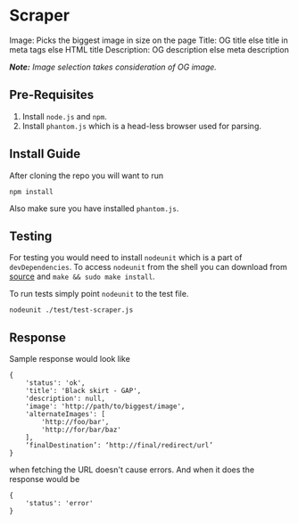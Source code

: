 Scraper
=======
Image: Picks the biggest image in size on the page
Title: OG title else title in meta tags else HTML title
Description: OG description else meta description

***Note:** Image selection takes consideration of OG image.*

Pre-Requisites
--------------
 1. Install `node.js` and `npm`.
 2. Install `phantom.js` which is a head-less browser used for parsing.

Install Guide
-------------
After cloning the repo you will want to run

    npm install

Also make sure you have installed `phantom.js`.

Testing
-------
For testing you would need to install `nodeunit` which is a part of `devDependencies`. To access `nodeunit` from the shell you can download from [source](https://github.com/caolan/nodeunit) and `make && sudo make install`.

To run tests simply point `nodeunit` to the test file.

    nodeunit ./test/test-scraper.js

Response
--------
Sample response would look like

    {
        'status': 'ok',
        'title': 'Black skirt - GAP',
        'description': null,
        'image': 'http://path/to/biggest/image',
        'alternateImages': [
            'http://foo/bar',
            'http://for/bar/baz'
        ],
        ‘finalDestination’: ‘http://final/redirect/url’
    }

when fetching the URL doesn't cause errors. And when it does the response would be

    {
        'status': 'error'
    }